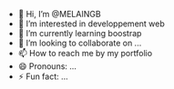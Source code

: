 - 👋 Hi, I’m @MELAINGB
- 👀 I’m interested in developpement web
- 🌱 I’m currently learning boostrap
- 💞️ I’m looking to collaborate on ...
- 📫 How to reach me by my portfolio
- 😄 Pronouns: ...
- ⚡ Fun fact: ...

<!---
MELAINGB/MELAINGB is a ✨ special ✨ repository because its `README.md` (this file) appears on your GitHub profile.
You can click the Preview link to take a look at your changes.
--->
